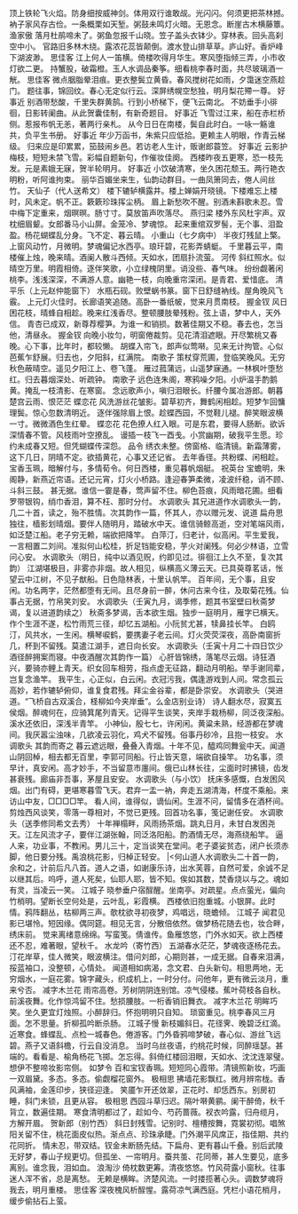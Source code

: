 <!-- { "loadSidebar": true } -->
顶上铁轮飞火焰。防身细按威神剑。体用双行谁敢觇。光闪闪。何须更把茶林撼。 
衲子家风存古俭。一条概栗如天堑。粥鼓未鸣灯火暗。无恩念。断崖古木横藤簟。 
渔家傲
落月杜鹃啼未了。粥鱼忽报千山晓。笠子盖头衣钵少。穿林表。回头高刹空中小。 
官路旧多林木绕。露浓花蕊皆颠倒。渡水登山排草草。庐山好。香炉峰下湖波渺。 
思佳客
江上何人一笛横。倚楼吹得月华生。寒风堕指倾三弄，小市收灯欲二更。 
持蟹股，破霜橙。玉人水调品秦筝。细看桃李春时面，共尽玻璃酒一觥。 
思佳客
微点胭脂晕泪痕。更衣整鬓立黄昏。春风搅树花如雨，夕霭迷空燕趁门。 
题往事，锦回纹。春心无定似行云。深屏绣幌空愁独，明月梨花殢一尊。 
好事近
别酒带愁酸，千里失群黄鹄。行到小桥梯下，便飞云南北。 
不妨垂手小徘徊，日影转阑曲。从此贺囊佳制，有新奇题目。 
好事近
飞雪过江来，船在赤栏桥侧。惹报布帆无恙，著两行亲札。 
从今日日在南楼，鬓自此时白。一咏一觞谁共，负平生书册。 
好事近
年少万函书，朱紫只应低拾。更赖主人明眼，作青云梯级。 
归来应是印累累，笳鼓闹乡邑。若访老人生计，贩谢郎蓑笠。 
好事近
云影护梅枝，短短未禁飞雪。彩幅自题新句，作催妆佳阕。 
西楼昨夜五更寒，恐一枝先发。元是素娥无寐，贺半轮明月。 
好事近
小饮破清寒，坐久困花颓玉。两行艳衣明粉，听阿谁拘束。 
丽华百媚坐来生，仙韵动群目。一曲凤箫同去，倦人间丝竹。 
天仙子（代人送希文）
楼下辘轳横露井。楼上婵娟开晓镜。下楼难忘上楼时，风未定。帆不正。簌簌珍珠挥尘柄。 
眉上新愁吹不醒。别酒未斟歌未忍。雪中梅下定重来，烟暝暝。肠寸寸。莫放笛声吹落尽。 
燕归梁
楼外东风杜宇声。双枕细眉颦。女郎番马小山屏。金笼冷、梦魂惊。 
起来重绾双罗髻，无个事、泪盈盈。杨花蝴蝶乱分身。飞不定、暮云晴。 
小重山（七夕病中）
半夜灯残鼠上檠。上窗风动竹，月微明。梦魂偏记水西亭。琅玕碧，花影弄蜻蜓。 
千里暮云平，南楼催上烛，晚来晴。酒阑人散斗西倾。天如水，团扇扑流萤。 
河传
斜红照水。似晴空万里。明霞相倚。逐伴笑歌，小立绿槐阴里。诮没些、春气味。 
纷纷觑著闲桃李。浅浅深深，不满游人意。幽艳一枝，向晚重帘深闭。是青君、爱惜底。 
清平乐（上元赵仲能窗下）
水瓶石砚。败壁蜗书篆。窗下日舒缝衲线。屋角晚风飞霰。 
上元灯火佳时。长廊语笑追随。高卧一番纸帔，觉来月贯南枝。 
握金钗
风日困花枝，晴蜂自相趁。晚来红浅香尽。整顿腰肢晕残粉。弦上语，梦中人，天外信。 
青杏已成双，新尊荐樱笋。为谁一和销损。数著佳期又不稳。春去也，怎当他，清昼永。 
握金钗
向晚小妆匀，明窗倦裁剪。见花清泪遮眼。开尽繁桃又春晚。心下事，比年时，都较懒。 
胡蝶入帘飞，郎声似莺啭。见来无计拘管。心似芭蕉乍舒展。归去也，夕阳斜，红满院。 
南歌子
策杖穿荒圃，登临笑晚风。无穷秋色蔽晴空。遥见夕阳江上、卷飞蓬。 
雁过菰蒲远，山遥梦寐通。一林枫叶堕愁红。归去暮烟深处、听疏钟。 
南歌子
远色连朱阁，寒鸦噪夕阳。小炉温手酌鹅黄。掩乱一枝清影、在寒窗。 
念远歌声小，嗔归泪眼长。纤腰今属冶游郎。朝暮楚宫云雨、恨茫茫 
蝶恋花
风洗游丝花皱影。碧草初齐，舞鹤闲相趁。短梦乍回慵理鬓。惊心忽数清明近。 
逐伴强除眉上恨。趁蝶西园，不觉鞋儿褪。醉笑眼波横一寸。微微酒色生红晕。 
蝶恋花
花色撩人红入眼。可是东君，要得人肠断。欲诉深情春不管。风枝雨叶空撩乱。 
谩插一枝飞一酉戋。小赏幽期，破我平生愿。珍约未成春又短。但凭蝴蝶传深怨。 
品令
绣衣未整。傍窗格、临清镜。新霜薄雾，这下几日，阴晴不定。欲插黄花，心事又还记省。 
去年香径。共粉蝶、闲相趁。宝香玉珮，暗解付与，多情荀令。何日西楼，重见暮帆烟艇。 
祝英台
宝蟾明，朱阁静，新燕近帘语。还记元宵，灯火小桥路。逢迎春笋柔微，凌波纤稳，诮不顾、斗斜三鼓。 
甚无据。谁信一霎是春，莺声留不住。柳色苔痕，风雨暗花圃。细看罗带银钩，绡巾香泪，算不枉、那时分付。 
水调歌头
其兄进道作水调歌头一韵，几二十首，读之，殆不胜情。次其韵作一篇，怀其人，亦以赠元发、说道 
扁舟思独往，樯影划晴烟。要伴人随明月，踏破水中天。谁信骑鲸高逝，空对笔端风雨，如泛楚江船。老子穷无赖，端欲把降竿。 
白萍汀，归老计，似高闲。平生爱我，一言相置二刘间。准拟何山松桂，折足铛能安稳，芋火对阑残。何必少林语，立雪问心安。 
水调歌头（明日，纯中以酒见贶，约即见过。徘徊江上久不至，复次其韵）
江湖堪极目，非雾亦非烟。故人相见，纵横高义薄云天。已具萸尊茗话，怅望云中江树，不见子猷船。日色隐林表，十里认帆竿。 
百年间，无个事，且安闲。功名两字，茫然都堕有无间。且尽身前一醉，休问古来今往，及取菊花残。仙事占无据，竹帛笑刘安。 
水调歌头（壬寅九月，谒季修，题其书室壁曰秋斋梦谒，复以进道韵续之）
秋斋多梦谒，舌本欲生烟。独步一庭明月，雁字已横天。作个生涯不遂，松竹雨荒三径，却忆五湖船。小阮贫尤甚，犊鼻挂长竿。 
白鸥汀，风共水，一生闲。横琴唳鹤，要携妻子老云间。灯火荧荧深夜，高卧南窗折几，杯到不留残。莫遣江湖手，遮日向长安。 
水调歌头（壬寅十月二十四日饮少酒径醉拥案而寝。中夜酒醒次其韵作一篇）
心肝皆锦绣，落笔尽云烟。诗狂酒兴，要骑亦鲤上青天。织女回车相劳，指点虚无征路，翻动月明船。举手谢同辈，岂复念渔竿。 
我平生，心正似，白云闲。衣冠污我，偶逢游戏到人间。常念孤云高妙，若作辘轳俯仰，谁复食君残。拜尘金谷辈，都是卧崇安。 
水调歌头（哭进道。“飞桥自古双溪合，柽柳如今夹岸垂”。么金店别业诗）
诗人翻水尽，寂寞五侯烟。醉魂何在，应骑箕尾列青天。记得平生谈笑，夹岸手栽杨柳，同泛夜深船。溪水还依旧，深浅半青竿。 
小神仙，殷七七，许闲闲。黄粱未熟，经游都在梦魂间。我厌嚣尘浊味，几欲凌云羽化，鸡犬不留残。俗事丹砂冷，且抱一枝安。 
水调歌头
其韵而寄之 
暮云遮远眼，叠叠入青烟。十年不见，醯鸡同舞瓮中天。闻道山阴回棹，相去都无百里，李郭可同船。行止皆天意，端欲自操竿。 
功名事，须早计，真安闲。高才妙手，不当留意市廛间。俄已山林长往，尘面时时拂镜，齿发甚衰残。廊庙非吾事，茅屋且安安。 
水调歌头（与小饮）
抚床多感慨，白发困风烟。出门有碍，更堪寒暮雪飞天。君弃一盂一衲，奔走五湖清海，杯度不乘船。来访山中友，□□□□竿。 
看人间，谁得似，谪仙闲。生涯不问，留情多在酒杯间。剪烛西风谈笑，零落一尊相对，不觉已更残。回首功名事，笺记谢任安。 
水调歌头（送季修同希文去秀）
十年禅榻畔，风雨扬茶烟。跳丸日月，未甘白发困尧天。江左风流才子，要伴江湖张翰，同泛洛阳船。酌酒情无尽，海燕绕船竿。 
逼人来，功业事，不教闲。男儿三十，定当谈笑在堂间。老子婆娑贫态，闭户长须赤脚，他日要分残。禹浪桃花影，归棹正轻安。 
|<何山道人水调歌头二十首一韵，余和之，计前后凡八首。道人之语，如谢康乐诗，出水芙蓉，自然可爱，余诚不足以继其后。呜呼，道人死矣，仙耶人耶，皆不知。俟如其数，焚香烧以与之。魂如有灵，当凌云一笑。 
江城子
晓参垂户宿酲醒。坐南亭。对疏星。点点萤光，偏向竹梢明。望断长空何处是，云叶乱，彩霞横。 
西楼依旧抱重城。小银屏。此时情。鸦阵翻丛，枯柳两三声。欹枕欲寻初夜梦，鸡唱远，晓蟾倾。 
江城子
闻君见影已堪怜。短因缘。偶同筵。相见无言，分散倍依然。做梦杨花随去也，妆合畔，绣床前。 
觉来离绪意绵绵。写蛮笺。倩谁传。鱼雁悠悠，门外水如天。欲上西楼还不忍，难著眼，望秋千。 
水龙吟（寄竹西）
五湖春水茫茫，梦魂夜逐杨花去。汀花岸草，佳人微笑，眼波横注。借问刘郎，心期则甚，一成无据。自春来泪满，挼蓝袖口，没整顿，心情处。 
闻道相如病渴，念文君、白头新句。相思两地，无穷烟水，一庭花雾。锦字藏头，织成机上，一时分付。问他年，更有微云淡月，重来兮否。 
减字木兰花
雨帘高卷。芳树阴阴连别馆。凉气侵楼。蕉叶荷枝各自秋。 
前溪夜舞。化作惊鸿留不住。愁损腰肢。一桁香销旧舞衣。 
减字木兰花
明眸巧笑。坐久更宜灯烛照。小醉辞归。怀抱明明只自知。 
琐窗重见。桃李春风三月面。怎不思量。折柳孤吟断杀肠。 
江城子慢
新枝媚斜日。花径霁、晚碧泛红滴。近寒食。蜂蝶乱、点检一城春色。倦游客。门外昏鸦啼梦破，春心似、游丝飞远碧。燕子又语斜檐，行云自没消息。 
当时乌丝夜语，约桃花时候，同醉瑶瑟。甚端的。看看是、榆角杨花飞掷。怎忘得。斜倚红楼回泪眼，天如水、沈沈连翠璧。想伊不整啼妆影帘侧。 
如梦令
百和宝钗香珮。短短同心霞带。清镜照新妆，巧画一双眉黛。多态。多态。偷觑榴花窗外。 
极相思
拂墙花影飘红。微月辨帘栊。香风满袖，金莲印步，狭径迎逢。 
笑靥乍开还敛翠，正花时、却恁西东。别房初睡，斜门未锁，且更从容。 
极相思
西园斗草归迟。隔叶啭黄鹂。阑干醉倚，秋千背立，数遍佳期。 
寒食清明都过了，趁如今、芍药蔷薇。衩衣吟露，归舟缆月，方解开眉。 
贺新郎（别竹西）
斜日封残雪。记别时、檀槽按舞，霓裳初彻。唱煞阳关留不住，桃花面皮似热。渐点点、珍珠承睫。门外潮平风席正，指佳期、共约花同折。 
情未忍，带双结。钗金未断肠先结。下扁舟、更有暮山千叠。别后武陵无好梦，春山子规更切。但孤坐、一帘明月。蚕共茧、花同蒂，甚人生要见，底多离别。谁念我，泪如血。 
浪淘沙
倚枕数更筹。清夜悠悠。竹风荷露小窗秋。往事迷人浑不省，总是离愁。 
无赖是横眸。济楚风流。一时搂揽著心头。调数梦魂将我去，明月重楼。 
思佳客
深夜槐风析酲惺。露荷凉气满西庭。凭栏小语花梢月，缓步偷拈石上萤。 
